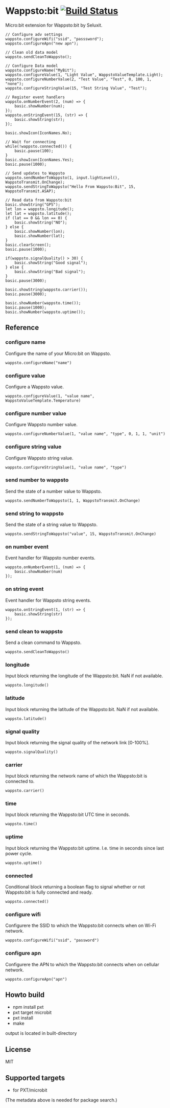# Wappsto:bit [![Build Status](https://travis-ci.org/Wappsto/pxt-wappsto.svg?branch=master)](https://travis-ci.org/Wappsto/pxt-wappsto)

Micro:bit extension for Wappsto:bit by Seluxit.

```blocks
// Configure adv settings
wappsto.configureWifi("ssid", "passsword");
wappsto.configureApn("new apn");

// Clean old data model
wappsto.sendCleanToWappsto();

// Configure Data model
wappsto.configureName("MyBit");
wappsto.configureValue(1, "Light Value", WappstoValueTemplate.Light);
wappsto.configureNumberValue(2, "Test Value", "Test", 0, 100, 1, "none");
wappsto.configureStringValue(15, "Test String Value", "Test");

// Register event handlers
wappsto.onNumberEvent(2, (num) => {
    basic.showNumber(num);
});
wappsto.onStringEvent(15, (str) => {
    basic.showString(str);
});

basic.showIcon(IconNames.No);

// Wait for connecting
while(!wappsto.connected()) {
    basic.pause(100);
}
basic.showIcon(IconNames.Yes);
basic.pause(1000);

// Send updates to Wappsto
wappsto.sendNumberToWappsto(1, input.lightLevel(), WappstoTransmit.OnChange);
wappsto.sendStringToWappsto("Hello From Wappsto:Bit", 15, WappstoTransmit.ASAP);

// Read data from Wappsto:bit
basic.showString("GPS");
let lon = wappsto.longitude();
let lat = wappsto.latitude();
if (lat == 0 && lon == 0) {
    basic.showString("NO");
} else {
    basic.showNumber(lon);
    basic.showNumber(lat);
}
basic.clearScreen();
basic.pause(1000);

if(wappsto.signalQuality() > 30) {
    basic.showString("Good signal");
} else {
    basic.showString("Bad signal");
}
basic.pause(3000);

basic.showString(wappsto.carrier());
basic.pause(3000);

basic.showNumber(wappsto.time());
basic.pause(1000);
basic.showNumber(wappsto.uptime());
```



## Reference

### configure name

Configure the name of your Micro:bit on Wappsto.

```sig
wappsto.configureName("name")
```

### configure value

Configure a Wappsto value.

```sig
wappsto.configureValue(1, "value name", WappstoValueTemplate.Temperature)
```

### configure number value

Configure Wappsto number value.

```sig
wappsto.configureNumberValue(1, "value name", "type", 0, 1, 1, "unit")
```

### configure string value

Configure Wappsto string value.

```sig
wappsto.configureStringValue(1, "value name", "type")
```

### send number to wappsto

Send the state of a number value to Wappsto.

```sig
wappsto.sendNumberToWappsto(1, 1, WappstoTransmit.OnChange)
```

### send string to wappsto

Send the state of a string value to Wappsto.

```sig
wappsto.sendStringToWappsto("value", 15, WappstoTransmit.OnChange)
```

### on number event

Event handler for Wappsto number events.

```sig
wappsto.onNumberEvent(1, (num) => {
    basic.showNumber(num)
});
```

### on string event

Event handler for Wappsto string events.

```sig
wappsto.onStringEvent(1, (str) => {
    basic.showString(str)
});
```

### send clean to wappsto

Send a clean command to Wappsto.

```sig
wappsto.sendCleanToWappsto()
```

### longitude

Input block returning the longitude of the Wappsto:bit. NaN if not available.

```sig
wappsto.longitude()
```

### latitude

Input block returning the latitude of the Wappsto:bit. NaN if not available.

```sig
wappsto.latitude()
```

### signal quality

Input block returning the signal quality of the network link [0-100%].

```sig
wappsto.signalQuality()
```

### carrier

Input block returning the network name of which the Wappsto:bit is connected to.

```sig
wappsto.carrier()
```

### time

Input block returning the Wappsto:bit UTC time in seconds.

```sig
wappsto.time()
```

### uptime

Input block returning the Wappsto:bit uptime. I.e. time in seconds since last power cycle.

```sig
wappsto.uptime()
```

### connected

Conditional block returning a boolean flag to signal whether or not Wappsto:bit is fully connected and ready.

```sig
wappsto.connected()
```

### configure wifi

Configurere the SSID to which the Wappsto:bit connects when on Wi-Fi network.

```sig
wappsto.configureWifi("ssid", "password")
```

### configure apn

Configurere the APN to which the Wappsto:bit connects when on cellular network.

```sig
wappsto.configureApn("apn")
```


## Howto build
* npm install pxt
* pxt target microbit
* pxt install
* make

output is located in built-directory

## License

MIT

## Supported targets

* for PXT/microbit

(The metadata above is needed for package search.)